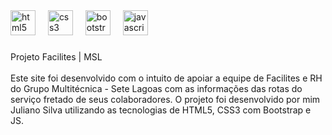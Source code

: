 <div align="left">
  <img src="https://cdn.jsdelivr.net/gh/devicons/devicon/icons/html5/html5-original.svg" height="40" alt="html5 logo"  />
  <img width="12" />
  <img src="https://cdn.jsdelivr.net/gh/devicons/devicon/icons/css3/css3-original.svg" height="40" alt="css3 logo"  />
  <img width="12" />
  <img src="https://cdn.jsdelivr.net/gh/devicons/devicon/icons/bootstrap/bootstrap-original.svg" height="40" alt="bootstrap logo"  />
  <img width="12" />
  <img src="https://cdn.jsdelivr.net/gh/devicons/devicon/icons/javascript/javascript-original.svg" height="40" alt="javascript logo"  />
</div>

###

<p align="left">Projeto Facilites | MSL<br><br>Este site foi desenvolvido com o intuito de apoiar a equipe de Facilites e RH do Grupo Multitécnica - Sete Lagoas com as informações das rotas do serviço fretado de seus colaboradores. O projeto foi desenvolvido por mim Juliano Silva utilizando as tecnologias de HTML5, CSS3 com Bootstrap e JS.</p>

###
